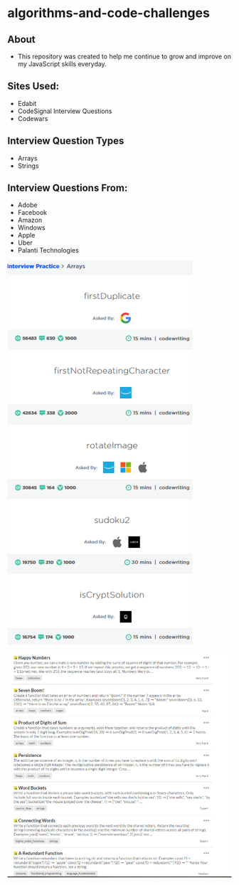 # algorithms-and-code-challenges

## About
- This repository was created to help me continue to grow and improve on my JavaScript skills everyday.

## Sites Used:
- Edabit
- CodeSignal Interview Questions
- Codewars

## Interview Question Types
- Arrays
- Strings

## Interview Questions From:
- Adobe
- Facebook
- Amazon
- Windows
- Apple
- Uber
- Palanti Technologies


![CodeSignal Sources](Capture.PNG)

![Edabit Sources](edabit.PNG)
